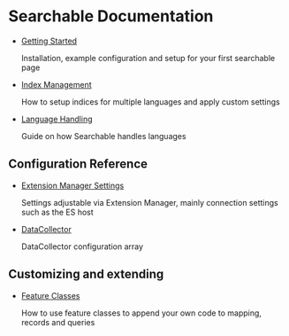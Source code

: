 # Searchable Documentation

* [Getting Started](getting-started.md)

    Installation, example configuration and setup for your first searchable page

* [Index Management](index-management.md)

    How to setup indices for multiple languages and apply custom settings

* [Language Handling](language-handling.md)

    Guide on how Searchable handles languages

## Configuration Reference

* [Extension Manager Settings](configuration/em-settings.md)

    Settings adjustable via Extension Manager, mainly connection settings such as the ES host

* [DataCollector](configuration/data-collector.md)

    DataCollector configuration array

## Customizing and extending

* [Feature Classes](extending/features.md)

    How to use feature classes to append your own code to mapping, records and queries
